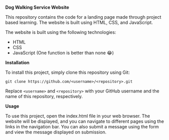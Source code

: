 **Dog Walking Service Website**

This repository contains the code for a landing page made through project based learning. The website is built using HTML, CSS, and JavaScript.

The website is built using the following technologies:

* HTML
* CSS
* JavaScript (One function is better than none 😂)

**Installation**

To install this project, simply clone this repository using Git:

```git clone https://github.com/<username>/<repository>.git```

Replace ```<username>``` and ```<repository>``` with your GitHub username and the name of this repository, respectively.

**Usage**

To use this project, open the index.html file in your web browser. The website will be displayed, and you can navigate to different pages using 
the links in the navigation bar. You can also submit a message using the form and view the message displayed on submission.
